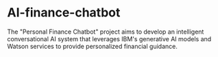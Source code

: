# AI-finance-chatbot
The "Personal Finance Chatbot" project aims to develop an intelligent conversational AI system that leverages IBM's generative AI models and Watson services to provide personalized financial guidance. 
